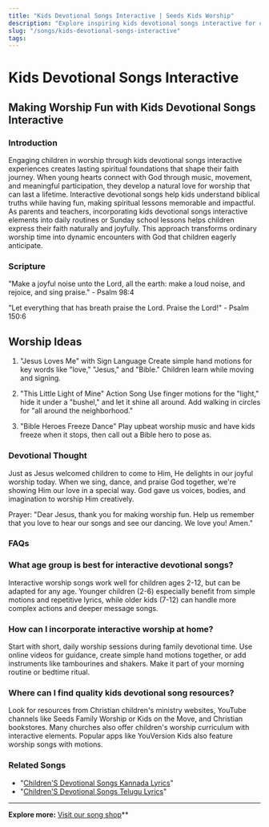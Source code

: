 ```yaml
---
title: "Kids Devotional Songs Interactive | Seeds Kids Worship"
description: "Explore inspiring kids devotional songs interactive for children's worship and faith development. Biblical music resources for families and ministry."
slug: "/songs/kids-devotional-songs-interactive"
tags:
---
```


# Kids Devotional Songs Interactive

## Making Worship Fun with Kids Devotional Songs Interactive

### Introduction
Engaging children in worship through kids devotional songs interactive experiences creates lasting spiritual foundations that shape their faith journey. When young hearts connect with God through music, movement, and meaningful participation, they develop a natural love for worship that can last a lifetime. Interactive devotional songs help kids understand biblical truths while having fun, making spiritual lessons memorable and impactful. As parents and teachers, incorporating kids devotional songs interactive elements into daily routines or Sunday school lessons helps children express their faith naturally and joyfully. This approach transforms ordinary worship time into dynamic encounters with God that children eagerly anticipate.

### Scripture
"Make a joyful noise unto the Lord, all the earth: make a loud noise, and rejoice, and sing praise." - Psalm 98:4

"Let everything that has breath praise the Lord. Praise the Lord!" - Psalm 150:6

## Worship Ideas
1. "Jesus Loves Me" with Sign Language
Create simple hand motions for key words like "love," "Jesus," and "Bible." Children learn while moving and signing.

2. "This Little Light of Mine" Action Song
Use finger motions for the "light," hide it under a "bushel," and let it shine all around. Add walking in circles for "all around the neighborhood."

3. "Bible Heroes Freeze Dance"
Play upbeat worship music and have kids freeze when it stops, then call out a Bible hero to pose as.

### Devotional Thought
Just as Jesus welcomed children to come to Him, He delights in our joyful worship today. When we sing, dance, and praise God together, we're showing Him our love in a special way. God gave us voices, bodies, and imagination to worship Him creatively.

Prayer: "Dear Jesus, thank you for making worship fun. Help us remember that you love to hear our songs and see our dancing. We love you! Amen."

### FAQs

### What age group is best for interactive devotional songs?
Interactive worship songs work well for children ages 2-12, but can be adapted for any age. Younger children (2-6) especially benefit from simple motions and repetitive lyrics, while older kids (7-12) can handle more complex actions and deeper message songs.

### How can I incorporate interactive worship at home?
Start with short, daily worship sessions during family devotional time. Use online videos for guidance, create simple hand motions together, or add instruments like tambourines and shakers. Make it part of your morning routine or bedtime ritual.

### Where can I find quality kids devotional song resources?
Look for resources from Christian children's ministry websites, YouTube channels like Seeds Family Worship or Kids on the Move, and Christian bookstores. Many churches also offer children's worship curriculum with interactive elements. Popular apps like YouVersion Kids also feature worship songs with motions.

### Related Songs

- "[Children'S Devotional Songs Kannada Lyrics](/songs/children-s-devotional-songs-kannada-lyrics/)"
- "[Children'S Devotional Songs Telugu Lyrics](/songs/children-s-devotional-songs-telugu-lyrics/)"

---

**Explore more:** [Visit our song shop](https://seedskidsworship.com/shop)**

<!-- Schema Markup -->
<script type="application/ld+json">
{
  "@context": "https://schema.org",
  "@type": "MusicRecording",
  "name": "Kids Devotional Songs Interactive",
  "byArtist": {
    "@type": "MusicGroup",
    "name": "Seeds Kids Worship"
  },
  "isFamilyFriendly": true,
  "url": "https://seedskidsworship.com/songs/kids-devotional-songs-interactive/"
}
</script>